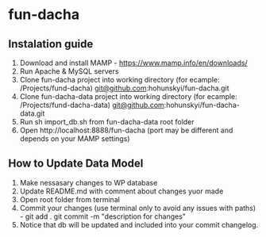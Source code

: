 # fun-dacha


## Instalation guide

1. Download and install MAMP - https://www.mamp.info/en/downloads/
2. Run Apache & MySQL servers
3. Clone fun-dacha project into working directory (for ecample: /Projects/fund-dacha)
git@github.com:hohunskyi/fun-dacha.git
4. Clone  fun-dacha-data project into working directory  (for ecample: /Projects/fund-dacha-data)
git@github.com:hohunskyi/fun-dacha-data.git
5. Run sh import_db.sh from fun-dacha-data root folder
6. Open http://localhost:8888/fun-dacha (port may be different and depends on your MAMP settings)



## How to Update Data Model
1. Make nessasary changes to WP database
2. Update README.md with comment about changes yuor made
3. Open root folder from terminal
4. Commit your changes (use terminal only to avoid any issues with paths) -
git add .
git commit -m "description for changes"
5. Notice that db will be updated and included into your commit changelog.



 
